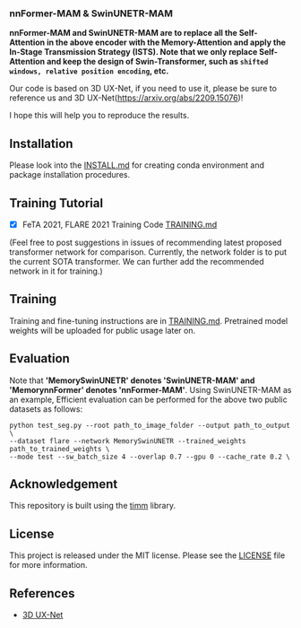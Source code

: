 ### nnFormer-MAM & SwinUNETR-MAM

**nnFormer-MAM and SwinUNETR-MAM are to replace all the Self-Attention in the above encoder with the Memory-Attention and apply the In-Stage Transmission Strategy (ISTS). Note that we only replace Self-Attention and keep the design of Swin-Transformer, such as `shifted windows, relative position encoding`, etc.**

Our code is based on 3D UX-Net, if you need to use it, please be sure to reference us and 3D UX-Net(https://arxiv.org/abs/2209.15076)!

I hope this will help you to reproduce the results.

 ## Installation
 Please look into the [INSTALL.md](INSTALL.md) for creating conda environment and package installation procedures.

 ## Training Tutorial
 - [x] FeTA 2021, FLARE 2021 Training Code [TRAINING.md](TRAINING.md)
 
 (Feel free to post suggestions in issues of recommending latest proposed transformer network for comparison. Currently, the network folder is to put the current SOTA transformer. We can further add the recommended network in it for training.)
 

<!-- ✅ ⬜️  -->
## Training
Training and fine-tuning instructions are in [TRAINING.md](TRAINING.md). Pretrained model weights will be uploaded for public usage later on.

<!-- ✅ ⬜️  -->
## Evaluation
Note that **'MemorySwinUNETR' denotes 'SwinUNETR-MAM' and 'MemorynnFormer' denotes 'nnFormer-MAM'**.
Using SwinUNETR-MAM as an example, Efficient evaluation can be performed for the above two public datasets as follows:
```
python test_seg.py --root path_to_image_folder --output path_to_output \
--dataset flare --network MemorySwinUNETR --trained_weights path_to_trained_weights \
--mode test --sw_batch_size 4 --overlap 0.7 --gpu 0 --cache_rate 0.2 \
```

## Acknowledgement
This repository is built using the [timm](https://github.com/rwightman/pytorch-image-models) library.

## License
This project is released under the MIT license. Please see the [LICENSE](LICENSE) file for more information.

## References
* [3D UX-Net](https://github.com/MASILab/3DUX-Net)

 
 


